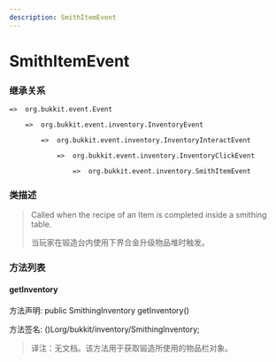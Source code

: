 ```yaml
---
description: SmithItemEvent
---
```


# SmithItemEvent

### 继承关系

    =>  org.bukkit.event.Event

        =>  org.bukkit.event.inventory.InventoryEvent

            =>  org.bukkit.event.inventory.InventoryInteractEvent

                =>  org.bukkit.event.inventory.InventoryClickEvent

                    =>  org.bukkit.event.inventory.SmithItemEvent

### 类描述

> Called when the recipe of an Item is completed inside a smithing table.
>
> 当玩家在锻造台内使用下界合金升级物品堆时触发。

### 方法列表

#### getInventory

方法声明: public SmithingInventory getInventory()

方法签名: ()Lorg/bukkit/inventory/SmithingInventory;

> 译注：无文档。该方法用于获取锻造所使用的物品栏对象。
